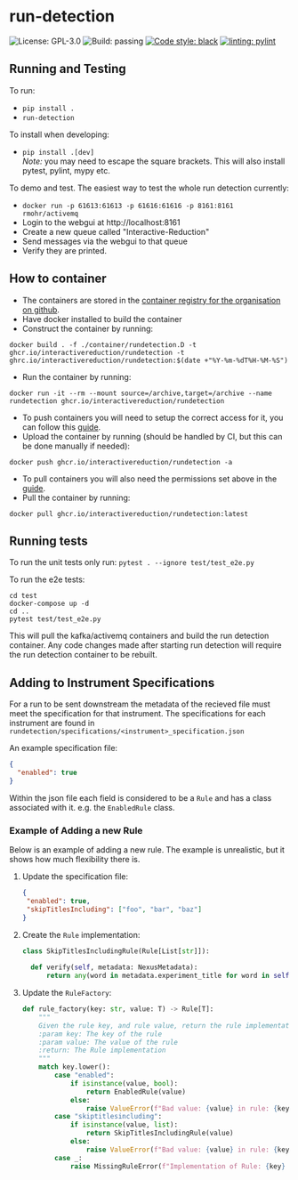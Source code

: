 # run-detection

![License: GPL-3.0](https://img.shields.io/github/license/InteractiveReduction/run-detection)
![Build: passing](https://img.shields.io/github/actions/workflow/status/interactivereduction/run-detection/tests.yml?branch=main)
[![Code style: black](https://img.shields.io/badge/code%20style-black-000000.svg)](https://github.com/psf/black)
[![linting: pylint](https://img.shields.io/badge/linting-pylint-yellowgreen)](https://github.com/PyCQA/pylint)

## Running and Testing

To run:

- `pip install .`
- `run-detection`

To install when developing:

- `pip install .[dev]`  
  *Note:* you may need to escape the square brackets. This will also install pytest, pylint, mypy etc.

To demo and test.
The easiest way to test the whole run detection currently:

- `docker run -p 61613:61613 -p 61616:61616 -p 8161:8161 rmohr/activemq`
- Login to the webgui at http://localhost:8161
- Create a new queue called "Interactive-Reduction"
- Send messages via the webgui to that queue
- Verify they are printed.

## How to container

- The containers are stored in
  the [container registry for the organisation on github](https://github.com/orgs/interactivereduction/packages).
- Have docker installed to build the container
- Construct the container by running:

```shell
docker build . -f ./container/rundetection.D -t ghcr.io/interactivereduction/rundetection -t ghrc.io/interactivereduction/rundetection:$(date +"%Y-%m-%dT%H-%M-%S")
```

- Run the container by running:

```shell
docker run -it --rm --mount source=/archive,target=/archive --name rundetection ghcr.io/interactivereduction/rundetection
```

- To push containers you will need to setup the correct access for it, you can follow
  this [guide](https://docs.github.com/en/packages/working-with-a-github-packages-registry/working-with-the-container-registry#authenticating-to-the-container-registry).
- Upload the container by running (should be handled by CI, but this can be done manually if needed):

```shell
docker push ghcr.io/interactivereduction/rundetection -a
```

- To pull containers you will also need the permissions set above in
  the [guide](https://docs.github.com/en/packages/working-with-a-github-packages-registry/working-with-the-container-registry#authenticating-to-the-container-registry).
- Pull the container by running:

```shell
docker pull ghcr.io/interactivereduction/rundetection:latest
```

## Running tests

To run the unit tests only run: `pytest . --ignore test/test_e2e.py`

To run the e2e tests:

```shell
cd test 
docker-compose up -d
cd ..
pytest test/test_e2e.py
```

This will pull the kafka/activemq containers and build the run detection container.
Any code changes made after starting run detection will require the run detection container to be rebuilt.

## Adding to Instrument Specifications

For a run to be sent downstream the metadata of the recieved file must meet the specification for that instrument.
The specifications for each instrument are found in `rundetection/specifications/<instrument>_specification.json`

An example specification file:

```json
{
  "enabled": true
}
```

Within the json file each field is considered to be a `Rule` and has a class associated with it. e.g. the `EnabledRule`
class.

### Example of Adding a new Rule

Below is an example of adding a new rule. The example is unrealistic, but it shows how much flexibility there is.

1. Update the specification file:
    ```json
    {
     "enabled": true,
     "skipTitlesIncluding": ["foo", "bar", "baz"] 
    }
    ```
2. Create the `Rule` implementation:
    ```python
    class SkipTitlesIncludingRule(Rule[List[str]]):
  
      def verify(self, metadata: NexusMetadata):
          return any(word in metadata.experiment_title for word in self._value)
    ```
3. Update the `RuleFactory`:
    ```python
    def rule_factory(key: str, value: T) -> Rule[T]:
        """
        Given the rule key, and rule value, return the rule implementation
        :param key: The key of the rule
        :param value: The value of the rule
        :return: The Rule implementation
        """
        match key.lower():
            case "enabled":
                if isinstance(value, bool):
                    return EnabledRule(value)
                else:
                    raise ValueError(f"Bad value: {value} in rule: {key}")
            case "skiptitlesincluding":
                if isinstance(value, list):
                    return SkipTitlesIncludingRule(value)
                else:
                    raise ValueError(f"Bad value: {value} in rule: {key}")
            case _:
                raise MissingRuleError(f"Implementation of Rule: {key} does not exist.")

    ```
